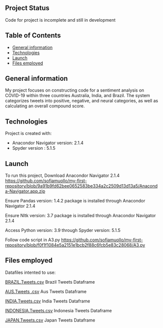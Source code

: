 ## Project Status 
Code for project is incomplete and still in development

## Table of Contents
* [General information](#general-information)
* [Technologies](#technologies)
* [Launch](#Launch)
* [Files employed](Files-employed)


## General information
My project focuses on constructing code for a sentiment analysis on COVID-19 within three countries Australia, India, and Brazil. The system categorizes tweets into positive, negative, and neural categories, as well as calculating an overall compound score.  


## Technologies 
Project is created with:
* Anacondor Navigator version: 2.1.4
* Spyder version : 5.1.5

## Launch 
To run this project, Download Anacondor Navigator 2.1.4 <https://github.com/sofiamuollo/my-first-repository/blob/9a91b9fd62bee0652583be334a2c2509d13d13a5/Anaconda-Navigator.app.zip> 

Ensure Pandas version: 1.4.2 package is installed through Anacondor Navigator 2.1.4

Ensure Nltk version: 3.7 package is installed through Anacondor Navigator 2.1.4

Access Python version: 3.9 through Spyder version: 5.1.5 

Follow code script in A3.py <https://github.com/sofiamuollo/my-first-repository/blob/f0f1f1084e5a2151e1bcb2f88c6fcb5e83c28068/A3.py>


## Files employed

Datafiles intented to use:

[BRAZIL.Tweets.csv](https://github.com/sofiamuollo/my-first-repository/files/9892577/BRAZIL.Tweets.csv) Brazil Tweets Dataframe 

[AUS.Tweets .csv](https://github.com/sofiamuollo/my-first-repository/files/9892560/AUS.Tweets.csv) Aus Tweets Dataframe 

[INDIA.Tweets.csv](https://github.com/sofiamuollo/my-first-repository/files/9892578/INDIA.Tweets.csv) India Tweets Dataframe 

[INDONESIA.Tweets.csv](https://github.com/sofiamuollo/my-first-repository/files/9892564/INDONESIA.Tweets.csv) Indonesia Tweets Dataframe 

[JAPAN.Tweets.csv](https://github.com/sofiamuollo/my-first-repository/files/9892568/JAPAN.Tweets.csv) Japan Tweets Dataframe 

